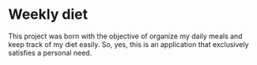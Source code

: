 # Weekly diet

This project was born with the objective of organize my daily meals and keep track of my diet easily. So, yes, this is an application that exclusively satisfies a personal need.
